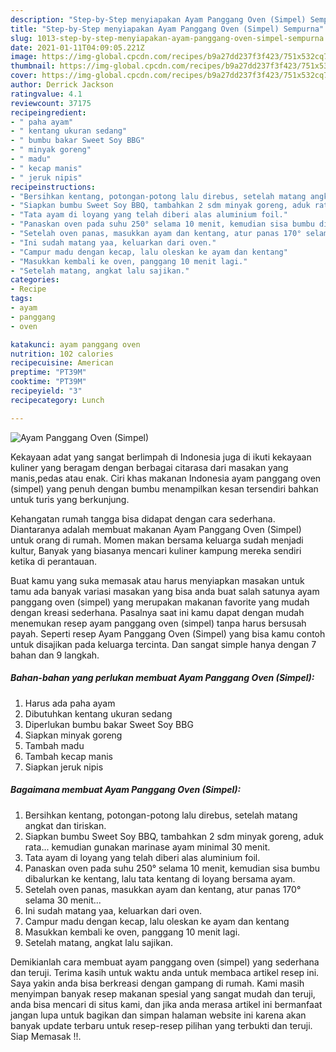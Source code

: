 ```yaml
---
description: "Step-by-Step menyiapakan Ayam Panggang Oven (Simpel) Sempurna"
title: "Step-by-Step menyiapakan Ayam Panggang Oven (Simpel) Sempurna"
slug: 1013-step-by-step-menyiapakan-ayam-panggang-oven-simpel-sempurna
date: 2021-01-11T04:09:05.221Z
image: https://img-global.cpcdn.com/recipes/b9a27dd237f3f423/751x532cq70/ayam-panggang-oven-simpel-foto-resep-utama.jpg
thumbnail: https://img-global.cpcdn.com/recipes/b9a27dd237f3f423/751x532cq70/ayam-panggang-oven-simpel-foto-resep-utama.jpg
cover: https://img-global.cpcdn.com/recipes/b9a27dd237f3f423/751x532cq70/ayam-panggang-oven-simpel-foto-resep-utama.jpg
author: Derrick Jackson
ratingvalue: 4.1
reviewcount: 37175
recipeingredient:
- " paha ayam"
- " kentang ukuran sedang"
- " bumbu bakar Sweet Soy BBG"
- " minyak goreng"
- " madu"
- " kecap manis"
- " jeruk nipis"
recipeinstructions:
- "Bersihkan kentang, potongan-potong lalu direbus, setelah matang angkat dan tiriskan."
- "Siapkan bumbu Sweet Soy BBQ, tambahkan 2 sdm minyak goreng, aduk rata... kemudian gunakan marinase ayam minimal 30 menit."
- "Tata ayam di loyang yang telah diberi alas aluminium foil."
- "Panaskan oven pada suhu 250° selama 10 menit, kemudian sisa bumbu dibalurkan ke kentang, lalu tata kentang di loyang bersama ayam."
- "Setelah oven panas, masukkan ayam dan kentang, atur panas 170° selama 30 menit..."
- "Ini sudah matang yaa, keluarkan dari oven."
- "Campur madu dengan kecap, lalu oleskan ke ayam dan kentang"
- "Masukkan kembali ke oven, panggang 10 menit lagi."
- "Setelah matang, angkat lalu sajikan."
categories:
- Recipe
tags:
- ayam
- panggang
- oven

katakunci: ayam panggang oven 
nutrition: 102 calories
recipecuisine: American
preptime: "PT39M"
cooktime: "PT39M"
recipeyield: "3"
recipecategory: Lunch

---
```



![Ayam Panggang Oven (Simpel)](https://img-global.cpcdn.com/recipes/b9a27dd237f3f423/751x532cq70/ayam-panggang-oven-simpel-foto-resep-utama.jpg)

Kekayaan adat yang sangat berlimpah di Indonesia juga di ikuti kekayaan kuliner yang beragam dengan berbagai citarasa dari masakan yang manis,pedas atau enak. Ciri khas makanan Indonesia ayam panggang oven (simpel) yang penuh dengan bumbu menampilkan kesan tersendiri bahkan untuk turis yang berkunjung.




Kehangatan rumah tangga bisa didapat dengan cara sederhana. Diantaranya adalah membuat makanan Ayam Panggang Oven (Simpel) untuk orang di rumah. Momen makan bersama keluarga sudah menjadi kultur, Banyak yang biasanya mencari kuliner kampung mereka sendiri ketika di perantauan.

Buat kamu yang suka memasak atau harus menyiapkan masakan untuk tamu ada banyak variasi masakan yang bisa anda buat salah satunya ayam panggang oven (simpel) yang merupakan makanan favorite yang mudah dengan kreasi sederhana. Pasalnya saat ini kamu dapat dengan mudah menemukan resep ayam panggang oven (simpel) tanpa harus bersusah payah.
Seperti resep Ayam Panggang Oven (Simpel) yang bisa kamu contoh untuk disajikan pada keluarga tercinta. Dan sangat simple hanya dengan 7 bahan dan 9 langkah.


<!--inarticleads1-->

##### Bahan-bahan yang perlukan membuat Ayam Panggang Oven (Simpel):

1. Harus ada  paha ayam
1. Dibutuhkan  kentang ukuran sedang
1. Diperlukan  bumbu bakar Sweet Soy BBG
1. Siapkan  minyak goreng
1. Tambah  madu
1. Tambah  kecap manis
1. Siapkan  jeruk nipis




<!--inarticleads2-->

##### Bagaimana membuat  Ayam Panggang Oven (Simpel):

1. Bersihkan kentang, potongan-potong lalu direbus, setelah matang angkat dan tiriskan.
1. Siapkan bumbu Sweet Soy BBQ, tambahkan 2 sdm minyak goreng, aduk rata... kemudian gunakan marinase ayam minimal 30 menit.
1. Tata ayam di loyang yang telah diberi alas aluminium foil.
1. Panaskan oven pada suhu 250° selama 10 menit, kemudian sisa bumbu dibalurkan ke kentang, lalu tata kentang di loyang bersama ayam.
1. Setelah oven panas, masukkan ayam dan kentang, atur panas 170° selama 30 menit...
1. Ini sudah matang yaa, keluarkan dari oven.
1. Campur madu dengan kecap, lalu oleskan ke ayam dan kentang
1. Masukkan kembali ke oven, panggang 10 menit lagi.
1. Setelah matang, angkat lalu sajikan.




Demikianlah cara membuat ayam panggang oven (simpel) yang sederhana dan teruji. Terima kasih untuk waktu anda untuk membaca artikel resep ini. Saya yakin anda bisa berkreasi dengan gampang di rumah. Kami masih menyimpan banyak resep makanan spesial yang sangat mudah dan teruji, anda bisa mencari di situs kami, dan jika anda merasa artikel ini bermanfaat jangan lupa untuk bagikan dan simpan halaman website ini karena akan banyak update terbaru untuk resep-resep pilihan yang terbukti dan teruji. Siap Memasak !!. 
